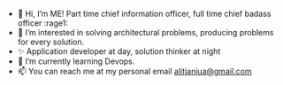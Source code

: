 - 👋 Hi, I’m ME! Part time chief information officer, full time chief badass officer :rage1:
- 👀 I’m interested in solving architectural problems, producing problems for every solution.
- ✨ Application developer at day, solution thinker at night
- 🌱 I’m currently learning Devops.
- 📫 You can reach me at my personal email alitjanjua@gmail.com

<!---
alitjanjua/alitjanjua is a ✨ special ✨ repository because its `README.md` (this file) appears on your GitHub profile.
You can click the Preview link to take a look at your changes.
--->
